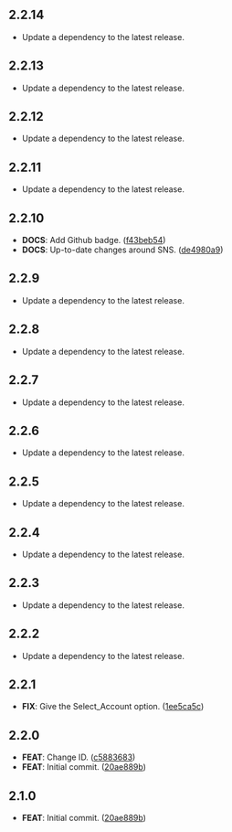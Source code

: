 ## 2.2.14

 - Update a dependency to the latest release.

## 2.2.13

 - Update a dependency to the latest release.

## 2.2.12

 - Update a dependency to the latest release.

## 2.2.11

 - Update a dependency to the latest release.

## 2.2.10

 - **DOCS**: Add Github badge. ([f43beb54](https://github.com/mathrunet/flutter_masamune/commit/f43beb54ebcbac9c24233bbae139fbb8ac87cb6a))
 - **DOCS**: Up-to-date changes around SNS. ([de4980a9](https://github.com/mathrunet/flutter_masamune/commit/de4980a99c46835ab2558591a81debe00856163a))

## 2.2.9

 - Update a dependency to the latest release.

## 2.2.8

 - Update a dependency to the latest release.

## 2.2.7

 - Update a dependency to the latest release.

## 2.2.6

 - Update a dependency to the latest release.

## 2.2.5

 - Update a dependency to the latest release.

## 2.2.4

 - Update a dependency to the latest release.

## 2.2.3

 - Update a dependency to the latest release.

## 2.2.2

 - Update a dependency to the latest release.

## 2.2.1

 - **FIX**: Give the Select_Account option. ([1ee5ca5c](https://github.com/mathrunet/flutter_masamune/commit/1ee5ca5c5a481cbe50445e6fc422e7f184b27b8d))

## 2.2.0

 - **FEAT**: Change ID. ([c5883683](https://github.com/mathrunet/flutter_masamune/commit/c588368319424d419f6c9e249162ea1f6c8872d2))
 - **FEAT**: Initial commit. ([20ae889b](https://github.com/mathrunet/flutter_masamune/commit/20ae889bb814a1a66a546506a5192cdb03c4e897))

## 2.1.0

 - **FEAT**: Initial commit. ([20ae889b](https://github.com/mathrunet/flutter_masamune/commit/20ae889bb814a1a66a546506a5192cdb03c4e897))

